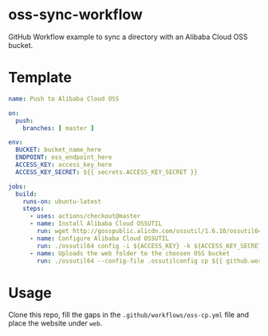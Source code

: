 # oss-sync-workflow
GitHub Workflow example to sync a directory with an Alibaba Cloud OSS bucket.

# Template
```yaml
name: Push to Alibaba Cloud OSS

on:
  push:
    branches: [ master ]

env:
  BUCKET: bucket_name_here
  ENDPOINT: oss_endpoint_here
  ACCESS_KEY: access_key_here
  ACCESS_KEY_SECRET: ${{ secrets.ACCESS_KEY_SECRET }}

jobs:
  build:
    runs-on: ubuntu-latest
    steps:
      - uses: actions/checkout@master
      - name: Install Alibaba Cloud OSSUTIL
        run: wget http://gosspublic.alicdn.com/ossutil/1.6.10/ossutil64 && chmod +x ossutil64
      - name: Configure Alibaba Cloud OSSUTIL
        run: ./ossutil64 config -i ${ACCESS_KEY} -k ${ACCESS_KEY_SECRET} -e ${ENDPOINT} -c .ossutilconfig
      - name: Uploads the web folder to the choosen OSS bucket
        run: ./ossutil64 --config-file .ossutilconfig cp ${{ github.workspace }}/web oss://${BUCKET} -r -f
```

# Usage
Clone this repo, fill the gaps in the `.github/workflows/oss-cp.yml` file and place the website under `web`.
